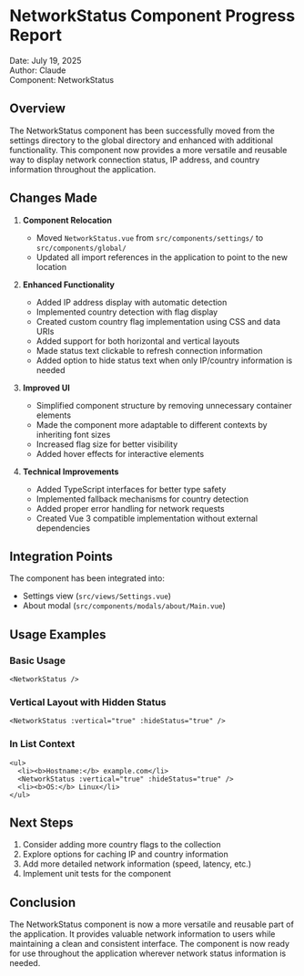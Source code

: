 # NetworkStatus Component Progress Report

Date: July 19, 2025  
Author: Claude  
Component: NetworkStatus  

## Overview

The NetworkStatus component has been successfully moved from the settings directory to the global directory and enhanced with additional functionality. This component now provides a more versatile and reusable way to display network connection status, IP address, and country information throughout the application.

## Changes Made

1. **Component Relocation**
   - Moved `NetworkStatus.vue` from `src/components/settings/` to `src/components/global/`
   - Updated all import references in the application to point to the new location

2. **Enhanced Functionality**
   - Added IP address display with automatic detection
   - Implemented country detection with flag display
   - Created custom country flag implementation using CSS and data URIs
   - Added support for both horizontal and vertical layouts
   - Made status text clickable to refresh connection information
   - Added option to hide status text when only IP/country information is needed

3. **Improved UI**
   - Simplified component structure by removing unnecessary container elements
   - Made the component more adaptable to different contexts by inheriting font sizes
   - Increased flag size for better visibility
   - Added hover effects for interactive elements

4. **Technical Improvements**
   - Added TypeScript interfaces for better type safety
   - Implemented fallback mechanisms for country detection
   - Added proper error handling for network requests
   - Created Vue 3 compatible implementation without external dependencies

## Integration Points

The component has been integrated into:

- Settings view (`src/views/Settings.vue`)
- About modal (`src/components/modals/about/Main.vue`)

## Usage Examples

### Basic Usage
```vue
<NetworkStatus />
```

### Vertical Layout with Hidden Status
```vue
<NetworkStatus :vertical="true" :hideStatus="true" />
```

### In List Context
```vue
<ul>
  <li><b>Hostname:</b> example.com</li>
  <NetworkStatus :vertical="true" :hideStatus="true" />
  <li><b>OS:</b> Linux</li>
</ul>
```

## Next Steps

1. Consider adding more country flags to the collection
2. Explore options for caching IP and country information
3. Add more detailed network information (speed, latency, etc.)
4. Implement unit tests for the component

## Conclusion

The NetworkStatus component is now a more versatile and reusable part of the application. It provides valuable network information to users while maintaining a clean and consistent interface. The component is now ready for use throughout the application wherever network status information is needed. 